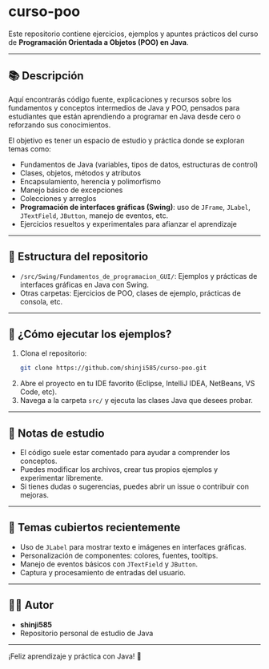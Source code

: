 # curso-poo

Este repositorio contiene ejercicios, ejemplos y apuntes prácticos del curso de **Programación Orientada a Objetos (POO) en Java**.

---

## 📚 Descripción

Aquí encontrarás código fuente, explicaciones y recursos sobre los fundamentos y conceptos intermedios de Java y POO, pensados para estudiantes que están aprendiendo a programar en Java desde cero o reforzando sus conocimientos.

El objetivo es tener un espacio de estudio y práctica donde se exploran temas como:

- Fundamentos de Java (variables, tipos de datos, estructuras de control)
- Clases, objetos, métodos y atributos
- Encapsulamiento, herencia y polimorfismo
- Manejo básico de excepciones
- Colecciones y arreglos
- **Programación de interfaces gráficas (Swing)**: uso de `JFrame`, `JLabel`, `JTextField`, `JButton`, manejo de eventos, etc.
- Ejercicios resueltos y experimentales para afianzar el aprendizaje

---

## 📂 Estructura del repositorio

- `/src/Swing/Fundamentos_de_programacion_GUI/`: Ejemplos y prácticas de interfaces gráficas en Java con Swing.
- Otras carpetas: Ejercicios de POO, clases de ejemplo, prácticas de consola, etc.

---

## 🚀 ¿Cómo ejecutar los ejemplos?

1. Clona el repositorio:
   ```bash
   git clone https://github.com/shinji585/curso-poo.git
   ```
2. Abre el proyecto en tu IDE favorito (Eclipse, IntelliJ IDEA, NetBeans, VS Code, etc).
3. Navega a la carpeta `src/` y ejecuta las clases Java que desees probar.

---

## 📝 Notas de estudio

- El código suele estar comentado para ayudar a comprender los conceptos.
- Puedes modificar los archivos, crear tus propios ejemplos y experimentar libremente.
- Si tienes dudas o sugerencias, puedes abrir un issue o contribuir con mejoras.

---

## 📖 Temas cubiertos recientemente

- Uso de `JLabel` para mostrar texto e imágenes en interfaces gráficas.
- Personalización de componentes: colores, fuentes, tooltips.
- Manejo de eventos básicos con `JTextField` y `JButton`.
- Captura y procesamiento de entradas del usuario.

---

## 👨‍💻 Autor

- **shinji585**
- Repositorio personal de estudio de Java

---

¡Feliz aprendizaje y práctica con Java! 🚀